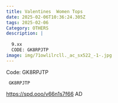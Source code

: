 ```yaml
---
title: Valentines  Women Tops
date: 2025-02-06T10:36:24.305Z
tags: 2025-02-06
Category: OTHERS
description: |
  
  9.xx
  CODE: GK8RPJTP 
image: img/71owlilrcll._ac_sx522_-1-.jpg
---
```

 Code: GK8RPJTP 

<pre class="language-javascript"><code

class="language-javascript"> GK8RPJTP  </code></pre>


https://spd.ooo/v66n1s7f66 AD
